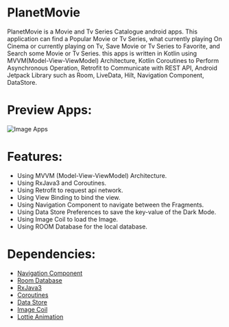 # PlanetMovie
PlanetMovie is a Movie and Tv Series Catalogue android apps. This application can find a Popular Movie or Tv Series, what currently playing On Cinema or currently playing on Tv, Save Movie or Tv Series to Favorite, and Search some Movie or Tv Series. this apps is written in Kotlin using MVVM(Model-View-ViewModel) Architecture, Kotlin Coroutines to Perform Asynchronous Operation, Retrofit to Communicate with REST API, Android Jetpack Library such as Room, LiveData, Hilt, Navigation Component, DataStore.

# Preview Apps:
![Image Apps](https://github.com/equinox-jj/PlanetMovie/blob/main/docs/apps_img.jpg)

# Features:
* Using MVVM (Model-View-ViewModel) Architecture.
* Using RxJava3 and Coroutines.
* Using Retrofit to request api network.
* Using View Binding to bind the view.
* Using Navigation Component to navigate between the Fragments.
* Using Data Store Preferences to save the key-value of the Dark Mode.
* Using Image Coil to load the Image.
* Using ROOM Database for the local database.

# Dependencies:
* [Navigation Component](https://developer.android.com/guide/navigation/navigation-getting-started)
* [Room Database](https://developer.android.com/training/data-storage/room)
* [RxJava3](https://github.com/ReactiveX/RxJava)
* [Coroutines](https://developer.android.com/kotlin/coroutines?gclsrc=ds&gclsrc=ds)
* [Data Store](https://developer.android.com/topic/libraries/architecture/datastore?gclsrc=ds&gclsrc=ds)
* [Image Coil](https://github.com/coil-kt/coil)
* [Lottie Animation](https://airbnb.io/lottie/#/android)
